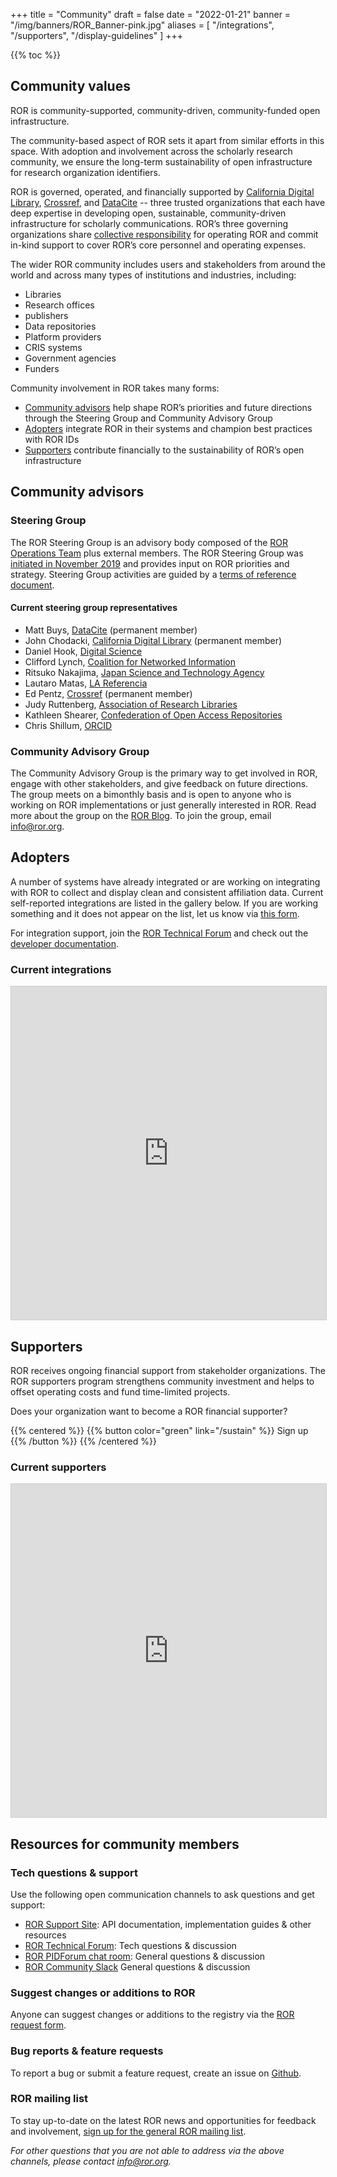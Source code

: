 +++
title = "Community"
draft = false
date = "2022-01-21"
banner = "/img/banners/ROR_Banner-pink.jpg"
aliases = [
    "/integrations",
    "/supporters",
    "/display-guidelines"
]
+++

{{% toc %}}

## Community values

ROR is community-supported, community-driven, community-funded open infrastructure.

The community-based aspect of ROR sets it apart from similar efforts in this space. With adoption and involvement across the scholarly research community, we ensure the long-term sustainability of open infrastructure for research organization identifiers.

ROR is governed, operated, and financially supported by [California Digital Library](https://cdlib.org), [Crossref](https://crossref.org), and [DataCite](https://datacite.org) -- three trusted organizations that each have deep expertise in developing open, sustainable, community-driven infrastructure for scholarly communications. ROR’s three governing organizations share [collective responsibility](/about#governance-model) for operating ROR and commit in-kind support to cover ROR’s core personnel and operating expenses.

The wider ROR community includes users and stakeholders from around the world and across many types of institutions and industries, including:
- Libraries
- Research offices
- publishers
- Data repositories
- Platform providers
- CRIS systems
- Government agencies
- Funders

Community involvement in ROR takes many forms:

- [Community advisors](#community-advisors) help shape ROR’s priorities and future directions through the Steering Group and Community Advisory Group
- [Adopters](#adopters) integrate ROR in their systems and champion best practices with ROR IDs
- [Supporters](#supporters) contribute financially to the sustainability of ROR’s open infrastructure

## Community advisors

### Steering Group

The ROR Steering Group is an advisory body composed of the [ROR Operations Team](/about#operations-team) plus external members. The ROR Steering Group was [initiated in November 2019](/blog/2019-11-22-meet-the-ror-steering-group/) and provides input on ROR priorities and strategy. Steering Group activities are guided by a [terms of reference document](/documents/ROR-Steering-Group-Terms-2022-06.pdf).

#### Current steering group representatives
- Matt Buys, [DataCite](https://datacite.org) (permanent member)
- John Chodacki, [California Digital Library](https://cdlib.org) (permanent member)
- Daniel Hook, [Digital Science](https://www.digital-science.com/)
- Clifford Lynch, [Coalition for Networked Information](https://www.cni.org/)
- Ritsuko Nakajima, [Japan Science and Technology Agency](https://www.jst.go.jp/)
- Lautaro Matas, [LA Referencia](https://www.lareferencia.info/)
- Ed Pentz, [Crossref](https://crossref.org) (permanent member)
- Judy Ruttenberg, [Association of Research Libraries](https://www.arl.org/)
- Kathleen Shearer, [Confederation of Open Access Repositories](https://www.coar-repositories.org/)
- Chris Shillum, [ORCID](https://orcid.org)

### Community Advisory Group
The Community Advisory Group is the primary way to get involved in ROR, engage with other stakeholders, and give feedback on future directions. The group meets on a bimonthly basis and is open to anyone who is working on ROR implementations or just generally interested in ROR. Read more about the group on the [ROR Blog](https://ror.org/blog/2020-11-11-who-is-the-ror-community/). To join the group, email [info@ror.org](mailto:info@ror.org).

## Adopters
A number of systems have already integrated or are working on integrating with ROR to collect and display clean and consistent affiliation data. Current self-reported integrations are listed in the gallery below. If you are working something and it does not appear on the list, let us know via [this form](https://airtable.com/shrQlmqDpXie13ufz).

For integration support, join the [ROR Technical Forum](https://groups.google.com/a/ror.org/g/ror-tech) and check out the [developer documentation](https://ror.readme.io).

### Current integrations
<iframe class="airtable-embed" src="https://airtable.com/embed/shr7a3O7xPb4y8xhx?backgroundColor=gray&viewControls=on" frameborder="0" onmousewheel="" width="100%" height="533" style="background: transparent; border: 1px solid #ccc;"></iframe>

## Supporters
ROR receives ongoing financial support from stakeholder organizations. The ROR supporters program strengthens community investment and helps to offset operating costs and fund time-limited projects.

Does your organization want to become a ROR financial supporter?

{{% centered %}}
{{% button color="green" link="/sustain" %}} Sign up {{% /button %}}
{{% /centered %}}

### Current supporters
<iframe class="airtable-embed" src="https://airtable.com/embed/shrd7RFd5WEQHPVXL?backgroundColor=gray&viewControls=on" frameborder="0" onmousewheel="" width="100%" height="533" style="background: transparent; border: 1px solid #ccc;"></iframe>

## Resources for community members
### Tech questions & support

Use the following open communication channels to ask questions and get support:

-   [ROR Support Site](https://ror.readme.io/): API documentation, implementation guides & other resources
-   [ROR Technical Forum](https://groups.google.com/a/ror.org/g/ror-tech): Tech questions & discussion
-   [ROR PIDForum chat room](https://www.pidforum.org/c/ror-chat-room/16): General questions & discussion
-   [ROR Community Slack](https://tinyurl.com/ror-slack) General questions & discussion

### Suggest changes or additions to ROR

Anyone can suggest changes or additions to the registry via the [ROR request form](https://curation-request.ror.org/).

### Bug reports & feature requests

To report a bug or submit a feature request, create an issue on [Github](https://github.com/ror-community/ror-roadmap/issues).

### ROR mailing list

To stay up-to-date on the latest ROR news and opportunities for feedback and involvement, [sign up for the general ROR mailing list](http://eepurl.com/gjkT9H).

*For other questions that you are not able to address via the above channels, please contact <info@ror.org>.*
